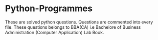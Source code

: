 # Python-Programmes
These are solved python questions. Questions are commented into every file.
These questions belongs to BBA(CA) i.e Bachelore of Business Administration (Computer Application) Lab Book.
